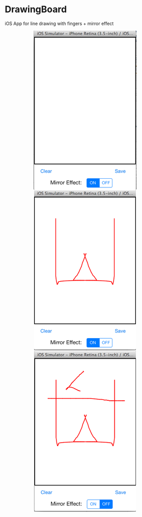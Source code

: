 DrawingBoard
============

iOS App for line drawing with fingers + mirror effect


<p align="center" >
  <img src="https://github.com/jyothepro/DrawingBoard/blob/master/DrawingBoard/Screenshots/1.png" alt="DrawingBoard1" title="AppScreen">
  <img src="https://github.com/jyothepro/DrawingBoard/blob/master/DrawingBoard/Screenshots/2.png" alt="DrawingBoard2" title="MirrorDrawing">
  <img src="https://github.com/jyothepro/DrawingBoard/blob/master/DrawingBoard/Screenshots/3.png" alt="DrawingBoard3" title="NonMirrorDrawing">
</p>

